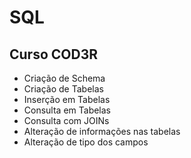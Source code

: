 # SQL

## Curso COD3R

- Criação de Schema
- Criação de Tabelas
- Inserção em Tabelas
- Consulta em Tabelas
- Consulta com JOINs
- Alteração de informações nas tabelas
- Alteração de tipo dos campos
